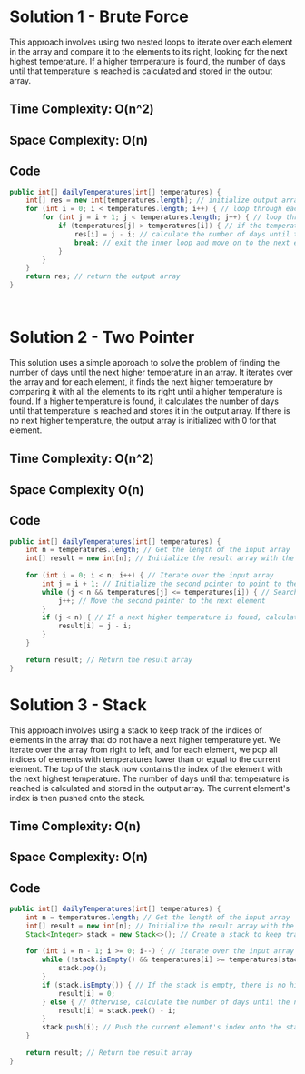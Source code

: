 # Solution 1 - Brute Force

This approach involves using two nested loops to iterate over each element in the array and compare it to the elements to its right, looking for the next highest temperature. If a higher temperature is found, the number of days until that temperature is reached is calculated and stored in the output array.


## Time Complexity: O(n^2)
## Space Complexity: O(n)



## Code

```java
public int[] dailyTemperatures(int[] temperatures) {
    int[] res = new int[temperatures.length]; // initialize output array with 0s
    for (int i = 0; i < temperatures.length; i++) { // loop through each element in the array
        for (int j = i + 1; j < temperatures.length; j++) { // loop through each element to the right of the current element
            if (temperatures[j] > temperatures[i]) { // if the temperature to the right is higher than the current temperature
                res[i] = j - i; // calculate the number of days until that temperature is reached and store it in the output array
                break; // exit the inner loop and move on to the next element in the outer loop
            }
        }
    }
    return res; // return the output array
}




```

# Solution 2 - Two Pointer

This solution uses a simple approach to solve the problem of finding the number of days until the next higher temperature in an array. It iterates over the array and for each element, it finds the next higher temperature by comparing it with all the elements to its right until a higher temperature is found. If a higher temperature is found, it calculates the number of days until that temperature is reached and stores it in the output array. If there is no next higher temperature, the output array is initialized with 0 for that element.


## Time Complexity: O(n^2)
## Space Complexity O(n)

## Code

```java
public int[] dailyTemperatures(int[] temperatures) {
    int n = temperatures.length; // Get the length of the input array
    int[] result = new int[n]; // Initialize the result array with the same length as the input
    
    for (int i = 0; i < n; i++) { // Iterate over the input array
        int j = i + 1; // Initialize the second pointer to point to the next element after the current one
        while (j < n && temperatures[j] <= temperatures[i]) { // Search for the next element with a higher temperature
            j++; // Move the second pointer to the next element
        }
        if (j < n) { // If a next higher temperature is found, calculate the number of days until that temperature is reached and store it in the result array
            result[i] = j - i;
        }
    }
    
    return result; // Return the result array
}


```

# Solution 3 - Stack

This approach involves using a stack to keep track of the indices of elements in the array that do not have a next higher temperature yet. We iterate over the array from right to left, and for each element, we pop all indices of elements with temperatures lower than or equal to the current element. The top of the stack now contains the index of the element with the next highest temperature. The number of days until that temperature is reached is calculated and stored in the output array. The current element's index is then pushed onto the stack.

## Time Complexity: O(n)
## Space Complexity: O(n)

## Code

```java
public int[] dailyTemperatures(int[] temperatures) {
    int n = temperatures.length; // Get the length of the input array
    int[] result = new int[n]; // Initialize the result array with the same length as the input
    Stack<Integer> stack = new Stack<>(); // Create a stack to keep track of indices of elements without next higher temperatures
    
    for (int i = n - 1; i >= 0; i--) { // Iterate over the input array backwards
        while (!stack.isEmpty() && temperatures[i] >= temperatures[stack.peek()]) { // Pop all indices of elements with lower or equal temperatures than the current element
            stack.pop();
        }
        if (stack.isEmpty()) { // If the stack is empty, there is no higher temperature for this element
            result[i] = 0;
        } else { // Otherwise, calculate the number of days until the next highest temperature is reached and store it in the result array
            result[i] = stack.peek() - i;
        }
        stack.push(i); // Push the current element's index onto the stack
    }
    
    return result; // Return the result array
}





```